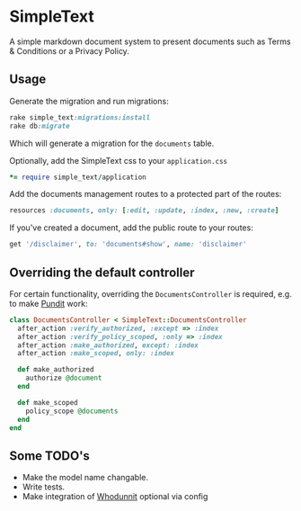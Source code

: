 # SimpleText
A simple markdown document system to present documents such as Terms & Conditions or a Privacy Policy.
## Usage
Generate the migration and run migrations:
```Ruby
rake simple_text:migrations:install
rake db:migrate
```
Which will generate a migration for the `documents` table.

Optionally, add the SimpleText css to your `application.css`
```Ruby
*= require simple_text/application
```

Add the documents management routes to a protected part of the routes:
```Ruby
resources :documents, only: [:edit, :update, :index, :new, :create]
```

If you've created a document, add the public route to your routes:
```Ruby
get '/disclaimer', to: 'documents#show', name: 'disclaimer'
```

## Overriding the default controller
For certain functionality, overriding the `DocumentsController` is required, e.g. to make [Pundit](https://github.com/elabs/pundit) work:
```Ruby
class DocumentsController < SimpleText::DocumentsController
  after_action :verify_authorized, :except => :index
  after_action :verify_policy_scoped, :only => :index
  after_action :make_authorized, except: :index
  after_action :make_scoped, only: :index

  def make_authorized
    authorize @document
  end

  def make_scoped
    policy_scope @documents
  end
end
```

## Some TODO's
- Make the model name changable.
- Write tests.
- Make integration of [Whodunnit](https://github.com/fletcher91/whodunnit) optional via config